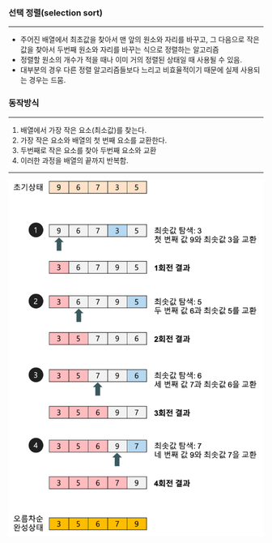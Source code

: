 ### 선택 정렬(selection sort)

---

- 주어진 배열에서 최초값을 찾아서 맨 앞의 원소와 자리를 바꾸고, 그 다음으로 작은 값을 찾아서 두번째 원소와 자리를 바꾸는 식으로 정렬하는 알고리즘
- 정렬할 원소의 개수가 적을 때나 이미 거의 정렬된 상태일 때 사용될 수 있음.
- 대부분의 경우 다른 정렬 알고리즘들보다 느리고 비효율적이기 때문에 실제 사용되는 경우는 드뭄.


### 동작방식

---

1. 배열에서 가장 작은 요소(최소값)를 찾는다.
2. 가장 작은 요소와 배열의 첫 번째 요소를 교환한다.
3. 두번째로 작은 요소를 찾아 두번째 요소와 교환
4. 이러한 과정을 배열의 끝까지 반복함.

---

![selection_sort_image](img.png)